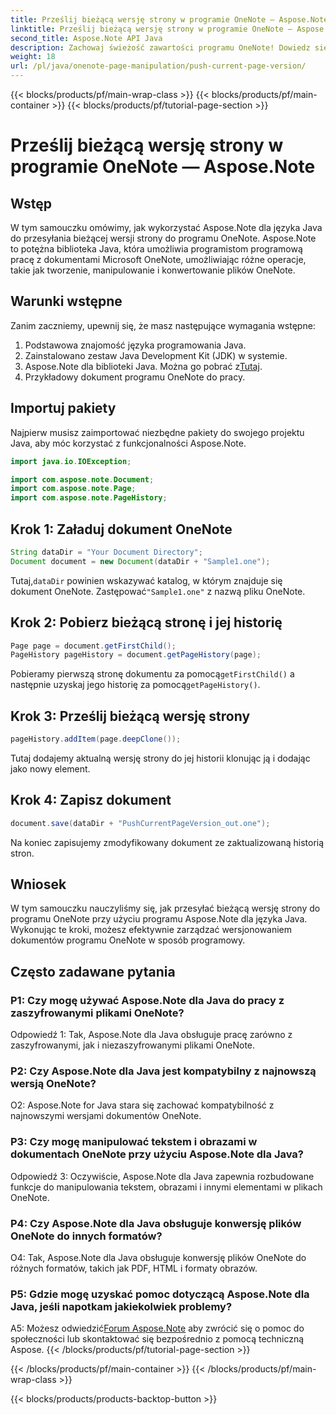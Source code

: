 ```yaml
---
title: Prześlij bieżącą wersję strony w programie OneNote — Aspose.Note
linktitle: Prześlij bieżącą wersję strony w programie OneNote — Aspose.Note
second_title: Aspose.Note API Java
description: Zachowaj świeżość zawartości programu OneNote! Dowiedz się, jak aktualizować historię strony i zarządzać wersjami. Zawiera przewodnik krok po kroku i kod. #OneNote #Java #Aspose
weight: 18
url: /pl/java/onenote-page-manipulation/push-current-page-version/
---
```


{{< blocks/products/pf/main-wrap-class >}}
{{< blocks/products/pf/main-container >}}
{{< blocks/products/pf/tutorial-page-section >}}

# Prześlij bieżącą wersję strony w programie OneNote — Aspose.Note

## Wstęp

W tym samouczku omówimy, jak wykorzystać Aspose.Note dla języka Java do przesyłania bieżącej wersji strony do programu OneNote. Aspose.Note to potężna biblioteka Java, która umożliwia programistom programową pracę z dokumentami Microsoft OneNote, umożliwiając różne operacje, takie jak tworzenie, manipulowanie i konwertowanie plików OneNote.

## Warunki wstępne

Zanim zaczniemy, upewnij się, że masz następujące wymagania wstępne:
1. Podstawowa znajomość języka programowania Java.
2. Zainstalowano zestaw Java Development Kit (JDK) w systemie.
3.  Aspose.Note dla biblioteki Java. Można go pobrać z[Tutaj](https://releases.aspose.com/note/java/).
4. Przykładowy dokument programu OneNote do pracy.

## Importuj pakiety

Najpierw musisz zaimportować niezbędne pakiety do swojego projektu Java, aby móc korzystać z funkcjonalności Aspose.Note.

```java
import java.io.IOException;

import com.aspose.note.Document;
import com.aspose.note.Page;
import com.aspose.note.PageHistory;
```

## Krok 1: Załaduj dokument OneNote

```java
String dataDir = "Your Document Directory";
Document document = new Document(dataDir + "Sample1.one");
```

 Tutaj,`dataDir` powinien wskazywać katalog, w którym znajduje się dokument OneNote. Zastępować`"Sample1.one"` z nazwą pliku OneNote.

## Krok 2: Pobierz bieżącą stronę i jej historię

```java
Page page = document.getFirstChild();
PageHistory pageHistory = document.getPageHistory(page);
```

 Pobieramy pierwszą stronę dokumentu za pomocą`getFirstChild()` a następnie uzyskaj jego historię za pomocą`getPageHistory()`.

## Krok 3: Prześlij bieżącą wersję strony

```java
pageHistory.addItem(page.deepClone());
```

Tutaj dodajemy aktualną wersję strony do jej historii klonując ją i dodając jako nowy element.

## Krok 4: Zapisz dokument

```java
document.save(dataDir + "PushCurrentPageVersion_out.one");
```

Na koniec zapisujemy zmodyfikowany dokument ze zaktualizowaną historią stron.

## Wniosek

W tym samouczku nauczyliśmy się, jak przesyłać bieżącą wersję strony do programu OneNote przy użyciu programu Aspose.Note dla języka Java. Wykonując te kroki, możesz efektywnie zarządzać wersjonowaniem dokumentów programu OneNote w sposób programowy.

## Często zadawane pytania

### P1: Czy mogę używać Aspose.Note dla Java do pracy z zaszyfrowanymi plikami OneNote?

Odpowiedź 1: Tak, Aspose.Note dla Java obsługuje pracę zarówno z zaszyfrowanymi, jak i niezaszyfrowanymi plikami OneNote.

### P2: Czy Aspose.Note dla Java jest kompatybilny z najnowszą wersją OneNote?

O2: Aspose.Note for Java stara się zachować kompatybilność z najnowszymi wersjami dokumentów OneNote.

### P3: Czy mogę manipulować tekstem i obrazami w dokumentach OneNote przy użyciu Aspose.Note dla Java?

Odpowiedź 3: Oczywiście, Aspose.Note dla Java zapewnia rozbudowane funkcje do manipulowania tekstem, obrazami i innymi elementami w plikach OneNote.

### P4: Czy Aspose.Note dla Java obsługuje konwersję plików OneNote do innych formatów?

O4: Tak, Aspose.Note dla Java obsługuje konwersję plików OneNote do różnych formatów, takich jak PDF, HTML i formaty obrazów.

### P5: Gdzie mogę uzyskać pomoc dotyczącą Aspose.Note dla Java, jeśli napotkam jakiekolwiek problemy?

 A5: Możesz odwiedzić[Forum Aspose.Note](https://forum.aspose.com/c/note/28) aby zwrócić się o pomoc do społeczności lub skontaktować się bezpośrednio z pomocą techniczną Aspose.
{{< /blocks/products/pf/tutorial-page-section >}}

{{< /blocks/products/pf/main-container >}}
{{< /blocks/products/pf/main-wrap-class >}}

{{< blocks/products/products-backtop-button >}}
